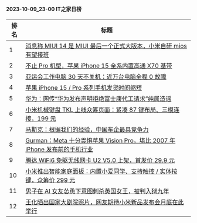 #### 2023-10-09_23-00  IT之家日榜

| 排名 | 标题|
| --- | ---|
| 1 | [消息称 MIUI 14 是 MIUI 最后一个正式大版本，小米自研 mios 有望接班](https://www.ithome.com/0/723/664.htm) |
| 2 | [不止 Pro 机型，苹果 iPhone 15 全系内置高通 X70 基带](https://www.ithome.com/0/723/603.htm) |
| 3 | [亚运会工作电脑 30 天不关机：近万台电脑全程 0 故障](https://www.ithome.com/0/723/594.htm) |
| 4 | [苹果 iPhone 15 / Pro 系列手机发货时间缩短](https://www.ithome.com/0/723/581.htm) |
| 5 | [华为：网传“华为发布声明拒绝富士康代工请求”纯属造谣](https://www.ithome.com/0/723/593.htm) |
| 6 | [小米机械键盘 TKL 上线众筹页面：紧凑 87 键布局、三模连接，199 元](https://www.ithome.com/0/723/618.htm) |
| 7 | [马斯克：根据我们的经验，中国车企最具竞争力](https://www.ithome.com/0/723/628.htm) |
| 8 | [Gurman：Meta 十分畏惧苹果 Vision Pro，堪比 2007 年 iPhone 发布前的手机行业](https://www.ithome.com/0/723/574.htm) |
| 9 | [腾达 WiFi6 免驱无线网卡 U2 V5.0 上架，首发价 29.9 元](https://www.ithome.com/0/723/595.htm) |
| 10 | [小米推出智能家庭面板：内置小爱同学、支持触控 / 实体按键，众筹价 299 元](https://www.ithome.com/0/723/617.htm) |
| 11 | [男子在 AI 女友怂恿下意图刺杀英国女王，被判入狱九年](https://www.ithome.com/0/723/646.htm) |
| 12 | [王化晒出国家大剧院照片，网友期待小米新品发布会月底在此举行](https://www.ithome.com/0/723/733.htm) |
